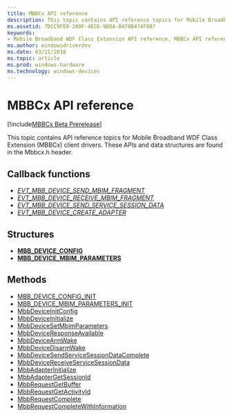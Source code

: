 ```yaml
---
title: MBBCx API reference
description: This topic contains API reference topics for Mobile Broadband WDF Class Extension (MBBCx) client drivers.
ms.assetid: 7DCC9FE8-200F-4EC6-9DDA-B478B474F887
keywords:
- Mobile Broadband WDF Class Extension API reference, MBBCx API reference
ms.author: windowsdriverdev
ms.date: 03/21/2018
ms.topic: article
ms.prod: windows-hardware
ms.technology: windows-devices
---
```


# MBBCx API reference

[!include[MBBCx Beta Prerelease](../mbbcx-beta-prerelease.md)]

This topic contains API reference topics for Mobile Broadband WDF Class Extension (MBBCx) client drivers. These APIs and data structures are found in the Mbbcx.h header.

## Callback functions

- *[EVT_MBB_DEVICE_SEND_MBIM_FRAGMENT](evt-mbb-device-send-mbim-fragment.md)*
- *[EVT_MBB_DEVICE_RECEIVE_MBIM_FRAGMENT](evt-mbb-device-receive-mbim-fragment.md)*
- *[EVT_MBB_DEVICE_SEND_SERVICE_SESSION_DATA](evt-mbb-device-send-service-session-data.md)*
- *[EVT_MBB_DEVICE_CREATE_ADAPTER](evt-mbb-device-create-adapter.md)*

## Structures
- **[MBB_DEVICE_CONFIG](mbb-device-config.md)**
- **[MBB_DEVICE_MBIM_PARAMETERS](mbb-device-mbim-parameters.md)**

## Methods

- [MBB_DEVICE_CONFIG_INIT](mbb-device-config-init.md)
- [MBB_DEVICE_MBIM_PARAMETERS_INIT](mbb-device-mbim-parameters-init.md)
- [MbbDeviceInitConfig](mbbdeviceinitconfig.md)
- [MbbDeviceInitialize](mbbdeviceinitialize.md)
- [MbbDeviceSetMbimParameters](mbbdevicesetmbimparameters.md)
- [MbbDeviceResponseAvailable](mbbdeviceresponseavailable.md)
- [MbbDeviceArmWake](mbbdevicearmwake.md)
- [MbbDeviceDisarmWake](mbbdevicedisarmwake.md)
- [MbbDeviceSendServiceSessionDataComplete](mbbdevicesendservicesessiondatacomplete.md)
- [MbbDeviceReceiveServiceSessionData](mbbdevicereceiveservicesessiondata.md)
- [MbbAdapterInitialize](mbbadapterinitialize.md)
- [MbbAdapterGetSessionId](mbbadaptergetsessionid.md)
- [MbbRequestGetBuffer](mbbrequestgetbuffer.md)
- [MbbRequestGetActivityId](mbbrequestgetactivityid.md)
- [MbbRequestComplete](mbbrequestcomplete.md)
- [MbbRequestCompleteWithInformation](mbbrequestcompletewithinformation.md)